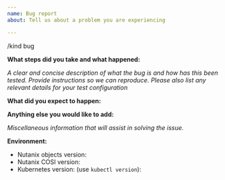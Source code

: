 ```yaml
---
name: Bug report
about: Tell us about a problem you are experiencing

---
```


/kind bug

**What steps did you take and what happened:**

_A clear and concise description of what the bug is and how has this been tested. Provide instructions so we can reproduce. Please also list any relevant details for your test configuration_


**What did you expect to happen:**


**Anything else you would like to add:**

_Miscellaneous information that will assist in solving the issue._


**Environment:**

- Nutanix objects version: 
- Nutanix COSI version:
- Kubernetes version: (use `kubectl version`): 

